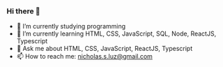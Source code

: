 ### Hi there 👋


- 🔭 I’m currently studying programming
- 🌱 I’m currently learning HTML, CSS, JavaScript, SQL, Node, ReactJS, Typescript
- 💬 Ask me about HTML, CSS, JavaScript, ReactJS, Typescript
- 📫 How to reach me: nicholas.s.luz@gmail.com
